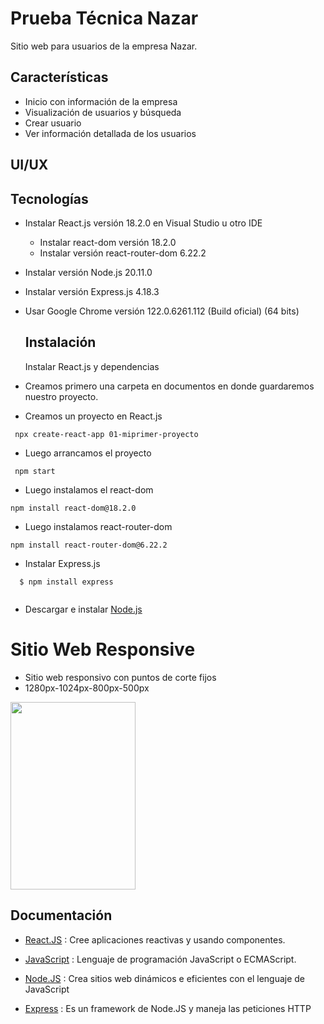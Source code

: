 # Prueba Técnica Nazar

Sitio web para usuarios de la empresa Nazar.

## Características

* Inicio con información de la empresa
* Visualización de usuarios y búsqueda
* Crear usuario
* Ver información detallada de los usuarios

## UI/UX

## Tecnologías

* Instalar React.js versión 18.2.0 en Visual Studio u otro IDE
  * Instalar react-dom versión 18.2.0
  * Instalar versión react-router-dom 6.22.2
* Instalar versión Node.js 20.11.0
* Instalar versión Express.js 4.18.3
* Usar Google Chrome versión 122.0.6261.112 (Build oficial) (64 bits)

  ## Instalación
  Instalar React.js y dependencias

* Creamos primero una carpeta en documentos en donde guardaremos nuestro proyecto.
* Creamos un proyecto en React.js
```
 npx create-react-app 01-miprimer-proyecto
```
* Luego arrancamos el proyecto
```
 npm start
```
* Luego instalamos el react-dom
```
npm install react-dom@18.2.0

```
* Luego instalamos react-router-dom
```
npm install react-router-dom@6.22.2

```
* Instalar Express.js
```
  $ npm install express
 
 ```

* Descargar e instalar [Node.js](https://nodejs.org/en/download)

# Sitio Web Responsive

* Sitio web responsivo con puntos de corte fijos 
 * 1280px-1024px-800px-500px

<img src="responsive/sitio-web-responsive.png" width="200" height="300">



  

## Documentación

* [React.JS](https://es.legacy.reactjs.org/docs/getting-started.html) : Cree aplicaciones reactivas y usando componentes.

* [JavaScript](https://devdocs.io/javascript/) : Lenguaje de programación JavaScript o ECMAScript.

* [Node.JS](https://nodejs.org/docs/latest/api/) : Crea sitios web dinámicos e eficientes con el lenguaje de JavaScript

* [Express](https://expressjs.com/es/) : Es un framework de Node.JS y maneja las peticiones HTTP


